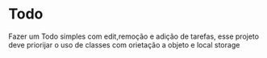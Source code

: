 # Todo
Fazer um Todo simples com edit,remoção e adição de tarefas, esse projeto deve priorijar o uso de classes com orietação a objeto e local storage


